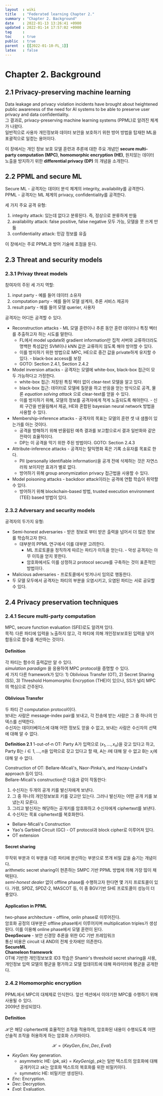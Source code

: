 ```yaml
---
layout  : wiki
title   : "Federated learning Chapter 2."
summary : "Chapter 2. Background"
date    : 2022-01-13 13:26:41 +0900
updated : 2022-01-14 17:57:02 +0900
tag     : 
toc     : true
public  : true
parent  : [[2022-01-10-FL_1]]
latex   : false
---
```


# Chapter 2. Background

## 2.1 Privacy-preserving machine learning

Data leakage and privacy violation incidents have brought about heightened public awareness of the need for AI systems to be able to preserve user privacy and data confidentiality.  
그 결과로, privacy-preserving machine learning systems (PPML)로 알려진 체계가 나왔다.  
일반적으로 사용자 개인정보와 데이터 보안을 보호하기 위한 방어 방법을 탑재한 ML을 포괄적으로 일컫는 용어이다.  

이 장에서는 개인 정보 보호 모델 훈련과 추론에 대한 주요 개념인 **secure multi-party computation (MPC)**, **homomorphic encryption (HE)**, 원치않는 데이터 노출을 방지하기 위한 **differential privacy (DP)** 의 개념을 소개한다.  

## 2.2 PPML and secure ML

Secure ML - 공격자는 데이터 분석 체계의 integrity, availability를 공격한다.  
PPML - 공격자는 ML 체계의 privacy, confidentiality를 공격한다.  

세 가지 주요 공격 유형:  
1) integrity attack: 있는데 없다고 분류된다. 즉, 정상으로 분류하게 만듦
2) availability attack: false positive, false negative 모두 가능, 모델을 못 쓰게 만듦
3) confidentiality attack: 민감 정보를 유출

이 장에서는 주로 PPML과 방어 기술에 초점을 둔다.

## 2.3 Threat and security models

### 2.3.1 Privay threat models

참여자의 주된 세 가지 역할:  
1) input party - 예를 들어 데이터 소유자
2) computation party - 예를 들어 모델 설계자, 추론 서비스 제공자
3) result party - 예를 들어 모델 querier, 사용자

공격자는 어디든 공격할 수 있다.  

* Reconstruction attacks - ML 모델 훈련이나 추론 동안 훈련 데이터나 특징 벡터를 추출하고자 하는 시도를 말한다. 
  * FL에서 model update와 gradient information만 집적 서버와 교류하더라도 명백한 특성값인 SVM이나 kNN 값은 교류하지 않도록 해야 방어할 수 있다.
  * 이를 방지하기 위한 방법으로 MPC, HE으로 중간 값을 private하게 유지할 수 있다. - black-box access를 보장
  * GOTO: Section 2.4.1, Section 2.4.2
* Model inversion attacks - 공격자는 모델에 white-box, black-box 접근이 모두 가능하다고 가정한다.
  * white-box 접근: 저장된 특징 벡터 없이 clear-text 모델을 알고 있다.
  * black-box 접근: 데이터로 모델에 질문을 하고 반응을 얻는 방식으로 공격, 물론 *equation solving attack* 으로 clear-text를 얻을 수 있다.
  * 이를 방지하기 위해, 모델의 정보를 공격자에게 적게 노출되도록 해야한다. - 신뢰 구간을 반올림해서 제공, HE와 혼합된 bayesian neural network 방법을 사용할 수 있다.
* Membership-inference attacks - 공격자의 목표는 모델의 훈련 셋 내 샘플이 있는가를 아는 것이다.
  * 공격을 방해하기 위해 반올림된 예측 결과를 보고함으로서 결과 일반화와 같은 전략이 효율적이다.
  * DP는 이 공격을 막기 위한 주된 방법이다. GOTO: Section 2.4.3
* Attribute-inference attacks - 공격자는 탈익명화 혹은 기록 소유자를 목표로 한다.
  * PII (personally identifiable information)을 공개 전에 삭제하는 것은 자연스러워 보이지만 효과가 별로 없다.
  * 방어하기 위해 group anonymization privacy 접근법을 사용할 수 있다.
* Model poisoning attacks - backdoor attack이라는 공격에 연합 학습이 취약할 수 있다.
  * 방어하기 위해 blockchain-based 방법, trusted execution environment (TEE) based 방법이 있다.

### 2.3.2 Adversary and security models

공격자의 두가지 유형:  
* Semi-honest adversaries - 받은 정보로 부터 받은 출력을 넘어서 더 많은 정보를 학습하고자 한다.
  * 대부분의 PPML 연구에서 이를 대부분 고려한다.
    * ML 프로토콜을 정직하게 따르는 파티가 이득을 얻는다. - 악성 공격자는 아무 이득을 얻지 못한다.
    * 암호화에서도 이를 상정하고 protocol secure를 구축하는 것이 표준적인 방법이다.
* Malicious adversaries - 프로토콜에서 빗겨나서 임의로 행동한다. 
* 두 모델 모두에서 공격자는 파티의 부분을 오염시키고, 오염된 파티는 서로 공모할 수 있다.

## 2.4 Privacy preservation techniques

### 2.4.1 Secure multi-party computation

MPC, secure function evaluation (SFE)로도 알려져 있다.  
목적: 다른 파티에 입력을 노출하지 않고, 각 파티에 의해 개인정보보호된 입력을 넣어 합동으로 함수를 계산하는 것이다.  

#### Definition

각 파티는 함수의 출력값만 알 수 있다.  
*simulation paradigm* 을 응용하여 MPC protocol을 증명할 수 있다.  
세 가지 다른 framework가 있다: 1) Oblivious Transfer (OT), 2) Secret Sharing (SS), 3) Threshold Homomorphic Encryption (THE)이 있으나, SS가 널리 MPC의 핵심으로 간주된다.  

#### Oblivious Transfer

두 파티 간 computation protocol이다.  
보내는 사람은 message-index pair를 보내고, 각 전송에 받는 사람은 그 중 하나의 인덱스를 선택한다.  
수신자는 데이터베이스에 대해 어떤 정보도 얻을 수 없고, 보내는 사람은 수신자의 선택에 대해 알 수 없다.  

**Definition 2.1** 1-out-of-n OT: Party A가 입력으로 $(x_1,\, ...,\,x_n)$을 갖고 있다고 하고, Party B는 $i\in 1,\, ...,\,n$을 입력으로 갖고 있다고 할 때, A는 $i$에 대해 알 수 없고 B는 $x_i$에 대해 알 수 없다.  

Construction of OT: Bellare-Micali's, Naor-Pinka's, and Hazay-Lindall's approach 등이 있다.  
Bellare-Micali's construction은 다음과 같이 작동한다:  
1) 수신자는 두개의 공개 키를 발신자에게 보낸다.
2) 그 중 하나의 개인정보보호 키를 갖고만 있는다. 그러나 발신자는 어떤 공개 키를 보냈는지 모른다.
3) 그리고 발신자는 해당하는 공개키를 암호화하고 수신자에게 ciphertext를 보낸다.
4) 수신자는 목표 ciphertext를 복호화한다.

* Bellare-Micali's Construction
* Yao's Garbled Circuit (GC) - OT protocol과 block cipher로 이루어져 있다.
* OT extension

#### Secret sharing

무작위 부분과 이 부분을 다른 파티에 분산하는 부분으로 쪼개 비밀 값을 숨기는 개념이다.  
arithmetic secret sharing이 현존하는 SMPC 기반 PPML 방법에 의해 가장 많이 채택된다.  
*semi-honest dealer* 없이 offline phase를 수행하고자 한다면 몇 가지 프로토콜이 있다. 가령, SPDZ, SPDZ-2, MASCOT 등, 이 중 BGV기반 SHE 프로토콜이 성능이 더 좋았다.

#### Application in PPML

two-phase architecture - offline, onlin phase로 이루어진다.  
암호화 공정의 대부분은 offline phase에서 이루어지며 multiplication triples가 생성된다. 이를 이용해 online phase에서 모델 훈련이 된다.  
**DeepSecure** - 보안 신경망 추론을 위한 GC 기반 프레임워크  
통신 비용은 circuit 내 AND의 전체 숫자에만 의존한다.  
**SecureML**  
**Chameleon framework**  
OT에 기반한 개인정보보호 ID3 학습은 Shamir's threshold secret sharing을 사용, 개인정보 입력 모델의 평균을 평가하고 모델 업데이트에 대해 파라미터에 평균을 공개한다.  

### 2.4.2 Homomorphic encryption

PPML에서 MPC의 대체제로 인식한다. 앞선 섹션에서 이야기한 MPC를 수행하기 위해 사용될 수 있다.  
2009년 완성되었다.

#### Definition

$\mathcal{H}$은 해당 ciphertext에 효율적인 조작을 적용하여, 암호화된 내용이 수행되도록 어떤 산술적 조작을 허용하게 하는 암호화 스키마이다.

$$\mathcal{H}=\left\{KeyGen, Enc, Dec, Eval\right\}$$

- *KeyGen*: Key generation.
  * asymmetric HE: $\left\{pk, sk\right\}=KeyGen(g)$, $pk$는 일반 텍스트의 암호화에 대해 공개키이고 $sk$는 암호화 텍스트의 복호화를 위한 비밀키이다.
  * symmetric HE: 비밀키만 생성된다.
- *Enc*: Encryption.
- *Dec*: Decryption.
- *Eval*: Evaluation.

